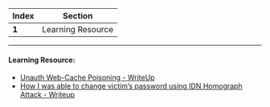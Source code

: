 Index | Section
---   | ---
**1** | Learning Resource

---

#### Learning Resource:

* [Unauth Web-Cache Poisoning - WriteUp](https://sapt.medium.com/apple-hall-of-fame-for-a-small-misconfiguration-unauth-cache-purging-faf81b19419b)
* [How I was able to change victim’s password using IDN Homograph Attack - Writeup](https://infosecwriteups.com/how-i-was-able-to-change-victims-password-using-idn-homograph-attack-587111843aff)

